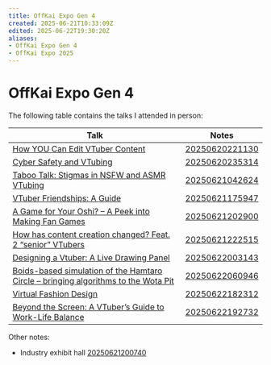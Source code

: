 ```yaml
---
title: OffKai Expo Gen 4
created: 2025-06-21T10:33:09Z
edited: 2025-06-22T19:30:20Z
aliases:
- OffKai Expo Gen 4
- OffKai Expo 2025
---
```


# OffKai Expo Gen 4

The following table contains the talks I attended in person:

| Talk | Notes |
|---|---|
| [How YOU Can Edit VTuber Content](https://www.offkaiexpo.com/event/how-you-can-edit-vtuber-content/) | [20250620221130](../entries/20250620221130.md) |
| [Cyber Safety and VTubing](https://www.offkaiexpo.com/event/cyber-safety-and-vtubing/) | [20250620235314](../entries/20250620235314.md) |
| [Taboo Talk: Stigmas in NSFW and ASMR VTubing](https://www.offkaiexpo.com/event/taboo-talk-stigmas-in-nsfw-and-asmr-vtubing/) | [20250621042624](../entries/20250621042624.md) |
| [VTuber Friendships: A Guide](https://www.offkaiexpo.com/event/vtuber-friendships-a-guide/) | [20250621175947](../entries/20250621175947.md) |
| [A Game for Your Oshi? – A Peek into Making Fan Games](https://www.offkaiexpo.com/event/a-game-for-your-oshi-a-peek-into-making-fan-games/) | [20250621202900](../entries/20250621202900.md) |
| [How has content creation changed? Feat. 2 “senior” VTubers](https://www.offkaiexpo.com/event/how-has-content-creation-changed/) | [20250621222515](../entries/20250621222515.md)
| [Designing a Vtuber: A Live Drawing Panel](https://www.offkaiexpo.com/event/designing-a-vtuber-a-live-drawing-panel/) | [20250622003143](../entries/20250622003143.md) |
| [Boids-based simulation of the Hamtaro Circle – bringing algorithms to the Wota Pit](https://www.offkaiexpo.com/event/boids-based-simulation-of-the-hamtaro-circle-bringing-algorithms-to-the-wota-pit/) | [20250622060946](../entries/20250622060946.md)
| [Virtual Fashion Design](https://www.offkaiexpo.com/event/virtual-fashion-design/) | [20250622182312](../entries/20250622182312.md) |
| [Beyond the Screen: A VTuber’s Guide to Work-Life Balance](https://www.offkaiexpo.com/event/beyond-the-screen-a-vtubers-guide-to-work-life-balance/) | [20250622192732](../entries/20250622192732.md) |

Other notes:
- Industry exhibit hall [20250621200740](../entries/20250621200740.md)
